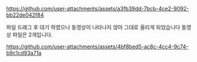


https://github.com/user-attachments/assets/a3fb39dd-7bcb-4ce2-9092-bb22de042f84



파일 드래그 후 대기 하였으나 동영상이 나타나지 않아 그대로 올리게 되었습니다
동영상 파일은 2개입니다.


 

https://github.com/user-attachments/assets/4bf8bed5-ac8c-4cc4-9c74-b9c1cd93a71a




